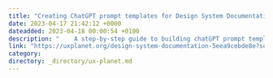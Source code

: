 ```yaml
---
title: "Creating ChatGPT prompt templates for Design System Documentation"
date: 2023-04-17 21:42:12 +0000
dateadded: 2023-04-18 00:00:54 +0100
description: "    A step-by-step guide to building chatGPT prompt templates for writing faster design system documentation  Continue reading on UX Planet »  "
link: "https://uxplanet.org/design-system-documentation-5eea9cebde8e?source=rss----819cc2aaeee0---4"
category:
directory: _directory/ux-planet.md
---
```

